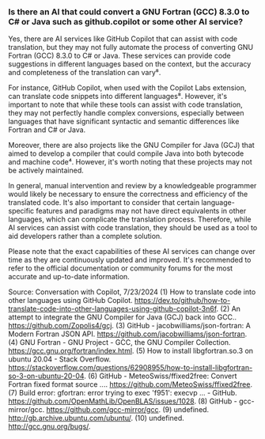 ### Is there an AI that could convert a GNU Fortran (GCC) 8.3.0 to C# or Java such as github.copilot or some other AI service?

Yes, there are AI services like GitHub Copilot that can assist with code translation, but they may not fully automate the process of converting GNU Fortran (GCC) 8.3.0 to C# or Java. These services can provide code suggestions in different languages based on the context, but the accuracy and completeness of the translation can vary⁸.

For instance, GitHub Copilot, when used with the Copilot Labs extension, can translate code snippets into different languages⁸. However, it's important to note that while these tools can assist with code translation, they may not perfectly handle complex conversions, especially between languages that have significant syntactic and semantic differences like Fortran and C# or Java.

Moreover, there are also projects like the GNU Compiler for Java (GCJ) that aimed to develop a compiler that could compile Java into both bytecode and machine code⁴. However, it's worth noting that these projects may not be actively maintained.

In general, manual intervention and review by a knowledgeable programmer would likely be necessary to ensure the correctness and efficiency of the translated code. It's also important to consider that certain language-specific features and paradigms may not have direct equivalents in other languages, which can complicate the translation process. Therefore, while AI services can assist with code translation, they should be used as a tool to aid developers rather than a complete solution.

Please note that the exact capabilities of these AI services can change over time as they are continuously updated and improved. It's recommended to refer to the official documentation or community forums for the most accurate and up-to-date information.

Source: Conversation with Copilot, 7/23/2024
(1) How to translate code into other languages using GitHub Copilot. https://dev.to/github/how-to-translate-code-into-other-languages-using-github-copilot-3n6f.
(2) An attempt to integrate the GNU Compiler for Java (GCJ) back into GCC.. https://github.com/Zopolis4/gcj.
(3) GitHub - jacobwilliams/json-fortran: A Modern Fortran JSON API. https://github.com/jacobwilliams/json-fortran.
(4) GNU Fortran - GNU Project - GCC, the GNU Compiler Collection. https://gcc.gnu.org/fortran/index.html.
(5) How to install libgfortran.so.3 on ubuntu 20.04 - Stack Overflow. https://stackoverflow.com/questions/62908955/how-to-install-libgfortran-so-3-on-ubuntu-20-04.
(6) GitHub - MeteoSwiss/ffixed2free: Convert Fortran fixed format source .... https://github.com/MeteoSwiss/ffixed2free.
(7) Build error: gfortran: error trying to exec 'f951': execvp ... - GitHub. https://github.com/OpenMathLib/OpenBLAS/issues/1028.
(8) GitHub - gcc-mirror/gcc. https://github.com/gcc-mirror/gcc.
(9) undefined. http://gb.archive.ubuntu.com/ubuntu/.
(10) undefined. http://gcc.gnu.org/bugs/.
